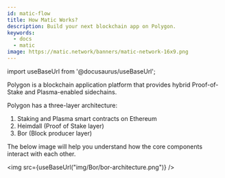 ```yaml
---
id: matic-flow
title: How Matic Works?
description: Build your next blockchain app on Polygon.
keywords:
  - docs
  - matic
image: https://matic.network/banners/matic-network-16x9.png
---
```


import useBaseUrl from '@docusaurus/useBaseUrl';

Polygon is a blockchain application platform that provides hybrid Proof-of-Stake and Plasma-enabled sidechains.

Polygon has a three-layer architecture:

1. Staking and Plasma smart contracts on Ethereum
2. Heimdall (Proof of Stake layer)
3. Bor (Block producer layer)

The below image will help you understand how the core components interact with each other.

<img src={useBaseUrl("img/Bor/bor-architecture.png")} />